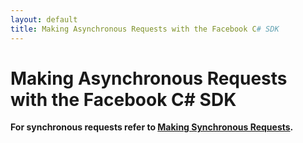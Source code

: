 ```yaml
---
layout: default
title: Making Asynchronous Requests with the Facebook C# SDK
---
```


# Making Asynchronous Requests with the Facebook C# SDK

**For synchronous requests refer to [Making Synchronous Requests](Making-Synchronous-Requests).**